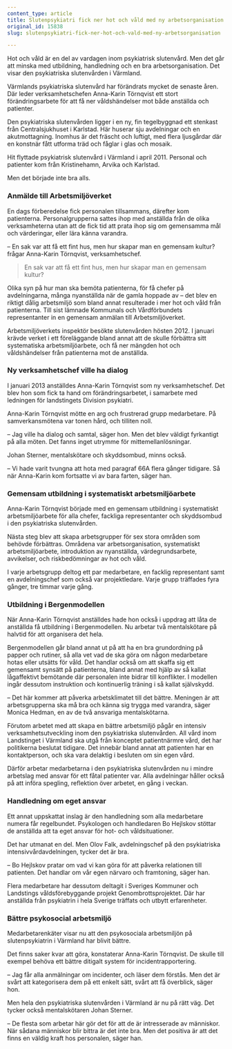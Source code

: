 ```yaml
---
content_type: article
title: Slutenpsykiatri fick ner hot och våld med ny arbetsorganisation
original_id: 15838
slug: slutenpsykiatri-fick-ner-hot-och-vald-med-ny-arbetsorganisation

---
```


Hot och våld är en del av vardagen inom psykiatrisk slutenvård. Men det går att minska med utbildning, handledning och en bra arbetsorganisation. Det visar den psykiatriska slutenvården i Värmland.

Värmlands psykiatriska slutenvård har förändrats mycket de senaste åren. Där leder verksamhetschefen Anna-Karin Törnqvist ett stort förändringsarbete för att få ner våldshändelser mot både anställda och patienter.

Den psykiatriska slutenvården ligger i en ny, fin tegelbyggnad ett stenkast från Centralsjukhuset i Karlstad. Här huserar sju avdelningar och en akutmottagning. Inomhus är det fräscht och luftigt, med flera ljusgårdar där en konstnär fått utforma träd och fåglar i glas och mosaik.

Hit flyttade psykiatrisk slutenvård i Värmland i april 2011. Personal och patienter kom från Kristinehamn, Arvika och Karlstad.

Men det började inte bra alls.

### Anmälde till Arbetsmiljöverket

En dags förberedelse fick personalen tillsammans, därefter kom patienterna. Personalgrupperna sattes ihop med anställda från de olika verksamheterna utan att de fick tid att prata ihop sig om gemensamma mål och värderingar, eller lära känna varandra.

– En sak var att få ett fint hus, men hur skapar man en gemensam kultur? frågar Anna-Karin Törnqvist, verksamhetschef.

> En sak var att få ett fint hus, men hur skapar man en gemensam kultur?

Olika syn på hur man ska bemöta patienterna, för få chefer på avdelningarna, många nyanställda när de gamla hoppade av – det blev en riktigt dålig arbetsmiljö som bland annat resulterade i mer hot och våld från patienterna. Till sist lämnade Kommunals och Vårdförbundets representanter in en gemensam anmälan till Arbetsmiljöverket.

Arbetsmiljöverkets inspektör besökte slutenvården hösten 2012. I januari krävde verket i ett föreläggande bland annat att de skulle förbättra sitt systematiska arbetsmiljöarbete, och få ner mängden hot och våldshändelser från patienterna mot de anställda.

### Ny verksamhetschef ville ha dialog

I januari 2013 anställdes Anna-Karin Törnqvist som ny verksamhetschef. Det blev hon som fick ta hand om förändringsarbetet, i samarbete med ledningen för landstingets Division psykiatri.

Anna-Karin Törnqvist mötte en arg och frustrerad grupp medarbetare. På samverkansmötena var tonen hård, och tilliten noll.

– Jag ville ha dialog och samtal, säger hon. Men det blev väldigt fyrkantigt på alla möten. Det fanns inget utrymme för mittemellanlösningar.

Johan Sterner, mentalskötare och skyddsombud, minns också.

– Vi hade varit tvungna att hota med paragraf 66A flera gånger tidigare. Så när Anna-Karin kom fortsatte vi av bara farten, säger han.

### Gemensam utbildning i systematiskt arbetsmiljöarbete

Anna-Karin Törnqvist började med en gemensam utbildning i systematiskt arbetsmiljöarbete för alla chefer, fackliga representanter och skyddsombud i den psykiatriska slutenvården.

Nästa steg blev att skapa arbetsgrupper för sex stora områden som behövde förbättras. Områdena var arbetsorganisation, systematiskt arbetsmiljöarbete, introduktion av nyanställda, värdegrundsarbete, avvikelser, och riskbedömningar av hot och våld.

I varje arbetsgrupp deltog ett par medarbetare, en facklig representant samt en avdelningschef som också var projektledare. Varje grupp träffades fyra gånger, tre timmar varje gång.

### Utbildning i Bergenmodellen

När Anna-Karin Törnqvist anställdes hade hon också i uppdrag att låta de anställda få utbildning i Bergenmodellen. Nu arbetar två mentalskötare på halvtid för att organisera det hela.

Bergenmodellen går bland annat ut på att ha en bra grundordning på papper och rutiner, så alla vet vad de ska göra om någon medarbetare hotas eller utsätts för våld. Det handlar också om att skaffa sig ett gemensamt synsätt på patienterna, bland annat med hjälp av så kallat lågaffektivt bemötande där personalen inte bidrar till konflikter. I modellen ingår dessutom instruktion och kontinuerlig träning i så kallat självskydd.

– Det här kommer att påverka arbetsklimatet till det bättre. Meningen är att arbetsgrupperna ska må bra och känna sig trygga med varandra, säger Monica Hedman, en av de två ansvariga mentalskötarna.

Förutom arbetet med att skapa en bättre arbetsmiljö pågår en intensiv verksamhetsutveckling inom den psykiatriska slutenvården. All vård inom Landstinget i Värmland ska utgå från konceptet patientnärmre vård, det har politikerna beslutat tidigare. Det innebär bland annat att patienten har en kontaktperson, och ska vara delaktig i besluten om sin egen vård.

Därför arbetar medarbetarna i den psykiatriska slutenvården nu i mindre arbetslag med ansvar för ett fåtal patienter var. Alla avdelningar håller också på att införa spegling, reflektion över arbetet, en gång i veckan.

### Handledning om eget ansvar

Ett annat uppskattat inslag är den handledning som alla medarbetare numera får regelbundet. Psykologen och handledaren Bo Hejlskov stöttar de anställda att ta eget ansvar för hot- och våldsituationer.

Det har utmanat en del. Men Olov Falk, avdelningschef på den psykiatriska intensivvårdavdelningen, tycker det är bra.

– Bo Hejlskov pratar om vad vi kan göra för att påverka relationen till patienten. Det handlar om vår egen närvaro och framtoning, säger han.

Flera medarbetare har dessutom deltagit i Sveriges Kommuner och Landstings våldsförebyggande projekt Genombrottsprojektet. Där har anställda från psykiatrin i hela Sverige träffats och utbytt erfarenheter.

### Bättre psykosocial arbetsmiljö

Medarbetarenkäter visar nu att den psykosociala arbetsmiljön på slutenpsykiatrin i Värmland har blivit bättre.

Det finns saker kvar att göra, konstaterar Anna-Karin Törnqvist. De skulle till exempel behöva ett bättre ditigalt system för incidentrapportering.

– Jag får alla anmälningar om incidenter, och läser dem förstås. Men det är svårt att kategorisera dem på ett enkelt sätt, svårt att få överblick, säger hon.

Men hela den psykiatriska slutenvården i Värmland är nu på rätt väg. Det tycker också mentalskötaren Johan Sterner.

– De flesta som arbetar här gör det för att de är intresserade av människor. När sådana människor blir bittra är det inte bra. Men det positiva är att det finns en väldig kraft hos personalen, säger han.

